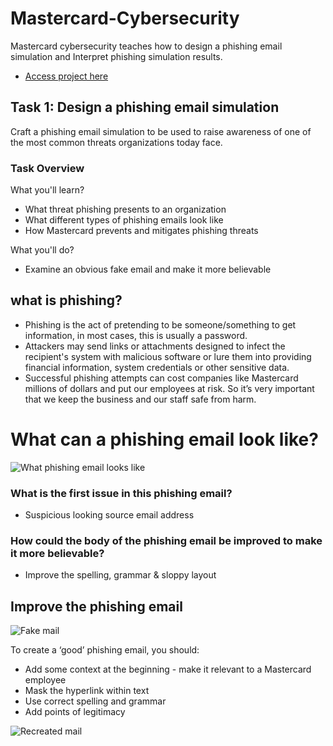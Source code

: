 # Mastercard-Cybersecurity 
Mastercard cybersecurity teaches how to design a phishing email simulation and Interpret phishing simulation results.
- [Access project here](https://www.theforage.com/simulations/mastercard/cybersecurity-t8ye)

## Task 1: Design a phishing email simulation
Craft a phishing email simulation to be used to raise awareness of one of the most common threats organizations today face.

### Task Overview
What you'll learn?
  - What threat phishing presents to an organization 
  - What different types of phishing emails look like
  - How Mastercard prevents and mitigates phishing threats

What you'll do?
  - Examine an obvious fake email and make it more believable 

## what is phishing?
  - Phishing is the act of pretending to be someone/something to get information, in most cases, this is usually a password.
  - Attackers may send links or attachments designed to infect the recipient's system with malicious software or lure them into providing financial information, system credentials or 
    other sensitive data.
  - Successful phishing attempts can cost companies like Mastercard millions of dollars and put our employees at risk. So it’s very important that we keep the business and our staff safe 
    from harm.

# What can a phishing email look like?
![What phishing email looks like](https://github.com/akinyoye2001/Mastercard-Cybersecurity/assets/75481345/ab3e2c48-4951-474b-b8ca-e1cbbc0349ba)

### What is the first issue in this phishing email?
  - Suspicious looking source email address
### How could the body of the phishing email be improved to make it more believable?
  - Improve the spelling, grammar & sloppy layout

## Improve the phishing email
![Fake mail](https://github.com/akinyoye2001/Mastercard-Cybersecurity/assets/75481345/aa08cec7-156f-41b9-af49-66804e3ce10a)

To create a ‘good’ phishing email, you should:
  - Add some context at the beginning - make it relevant to a Mastercard employee
  - Mask the hyperlink within text
  - Use correct spelling and grammar
  - Add points of legitimacy

![Recreated mail](https://github.com/akinyoye2001/Mastercard-Cybersecurity/assets/75481345/93662475-35b8-45b4-8c76-12f589089f85)

